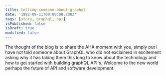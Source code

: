 ```yaml
---
title: telling-someone-about-graphql
date: '1992-09-11T09:00:00.200Z'
tags: [story, graphql, api]
isPublished: false
isDraft: true
modified: false
---
```


The thought of the blog is to share the AHA moment with you, simply put I have
not told someone about GraphQL who did not exclaimed in excitement asking why it
has taking them this long to know about the technology and how to get started
with building graphQL API's. Welcome to the new world perhaps the future of API
and software development.
